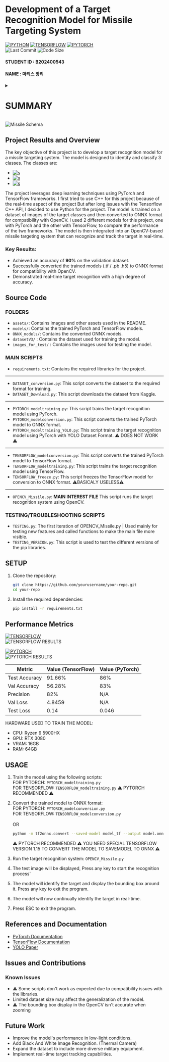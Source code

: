 # Development of a Target Recognition Model for Missile Targeting System
<a href='https://github.com/shivamkapasia0' target="_blank"><img alt='PYTHON' src='https://img.shields.io/badge/3.12-100000?style=for-the-badge&logo=PYTHON&logoColor=white&labelColor=3950FF&color=3950FF'/></a>
<a href='https://github.com/shivamkapasia0' target="_blank"><img alt='TENSORFLOW' src='https://img.shields.io/badge/TENSORFLOW-100000?style=for-the-badge&logo=TENSORFLOW&logoColor=white&labelColor=black&color=black'/></a>
<a href='https://github.com/shivamkapasia0' target="_blank"><img alt='PYTORCH' src='https://img.shields.io/badge/PYTORCH-100000?style=for-the-badge&logo=PYTORCH&logoColor=white&labelColor=black&color=black'/></a>
<br>
![Last Commit](https://img.shields.io/github/last-commit/Lasbonbe/KNU_TERM_PROJECT)
![Code Size](https://img.shields.io/github/languages/code-size/Lasbonbe/KNU_TERM_PROJECT)
#### STUDENT ID : B202400543
#### NAME : 마티스 앙리 



<details>
<summary>

# **SUMMARY**

</summary>

- [Project Results and Overview](#project-results-and-overview)
- [Source Code](#source-code)
- [Performance Metrics](#performance-metrics)
- [Usage](#USAGE)
- [References and Documentation](#references-and-documentation)
- [Issues and Contributions](#issues-and-contributions)
- [Future Work](#future-work)

</details>


![Missile Schema](assets/missileschema.png)

## Project Results and Overview
The key objective of this project is to develop a target recognition model for a missile targeting system. The model is designed to identify and classify 3 classes. 
The classes are:
- <a href='https://github.com/shivamkapasia0' target="_blank"><img alt='s' src='https://img.shields.io/badge/TANK-100000?style=for-the-badge&logo=s&logoColor=white&labelColor=FF0000&color=FF0000'/></a>
- <a href='https://github.com/shivamkapasia0' target="_blank"><img alt='s' src='https://img.shields.io/badge/SPAA (Self Propeled Anti Aircraft Vehicule)-100000?style=for-the-badge&logo=s&logoColor=white&labelColor=DE0CFF&color=DE0CFF'/></a> 
- <a href='https://github.com/shivamkapasia0' target="_blank"><img alt='s' src='https://img.shields.io/badge/MILITARY_VEHICULE (Other Type of military vehicule)-100000?style=for-the-badge&logo=s&logoColor=white&labelColor=FFAC0F&color=FFAC0F'/></a>

The project leverages deep learning techniques using PyTorch and TensorFlow frameworks.
I first tried to use C++ for this project because of the real-time aspect of the project
But after long issues with the Tensorflow C++ API, I decided to use Python for the project.
The model is trained on a dataset of images of the target classes and then converted to ONNX format for compatibility with OpenCV.
I used 2 different models for this project, one with PyTorch and the other with TensorFlow, to compare the performance of the two frameworks.
The model is then integrated into an OpenCV-based missile targeting system that can recognize and track the target in real-time.


### Key Results:
- Achieved an accuracy of **90%** on the validation dataset.
- Successfully converted the trained models (.tf / .pb .h5) to ONNX format for compatibility with OpenCV.
- Demonstrated real-time target recognition with a high degree of accuracy.

## Source Code

### FOLDERS

- `assets/`: Contains images and other assets used in the README.
- `models/`: Contains the trained PyTorch and TensorFlow models.
- `ONNX_models/`: Contains the converted ONNX models.
- `datasetV3/` : Contains the dataset used for training the model.
- `images_for_test/` : Contains the images used for testing the model.

### MAIN SCRIPTS
- `requirements.txt`: Contains the required libraries for the project.
----
- `DATASET_conversion.py`: This script converts the dataset to the required format for training.
- `DATASET_Download.py`: This script downloads the dataset from Kaggle.
----
- `PYTORCH_modeltraining.py`: This script trains the target recognition model using PyTorch.
- `PYTORCH_modelconversion.py`: This script converts the trained PyTorch model to ONNX format.
- `PYTORCH_modeltraining_YOLO.py`: This script trains the target recognition model using PyTorch with YOLO Dataset Format. ⚠️ DOES NOT WORK ⚠️
----
- `TENSORFLOW_modelconversion.py`: This script converts the trained PyTorch model to TensorFlow format.
- `TENSORFLOW_modeltraining.py`: This script trains the target recognition model using TensorFlow.
- `TENSORFLOW_freeze.py`: This script freezes the TensorFlow model for conversion to ONNX format. ⚠️BASICALY USELESS⚠️
----
- `OPENCV_Missile.py`: **MAIN INTEREST FILE** This script runs the target recognition system using OpenCV.

### TESTING/TROUBLESHOOTING SCRIPTS
- `TESTING.py`: The first iteration of OPENCV_Missile.py | Used mainly for testing new features and called functions to make the main file more visible.
- `TESTING_VERSION.py`: This script is used to test the different versions of the pip libraries.


## SETUP
1. Clone the repository:
    ```sh
    git clone https://github.com/yourusername/your-repo.git
    cd your-repo
    ```

2. Install the required dependencies:
    ```sh
    pip install -r requirements.txt
    ```
   

## Performance Metrics
<a href='https://github.com/shivamkapasia0' target="_blank"><img alt='TENSORFLOW' src='https://img.shields.io/badge/TENSORFLOW-100000?style=for-the-badge&logo=TENSORFLOW&logoColor=white&labelColor=black&color=black'/></a>
<br>
![TENSORFLOW RESULTS](assets/tensor.gif)

<a href='https://github.com/shivamkapasia0' target="_blank"><img alt='PYTORCH' src='https://img.shields.io/badge/PYTORCH-100000?style=for-the-badge&logo=PYTORCH&logoColor=white&labelColor=black&color=black'/></a>
<br>
![PYTORCH RESULTS](assets/pytorch.png)

| Metric        | Value (TensorFlow) | Value (PyTorch) |
|---------------|--------------------|-----------------|
| Test Accuracy | 91.66%             | 86%             |
| Val Accuracy  | 56.28%             | 83%             |
| Precision     | 82%                | N/A             |
| Val Loss      | 4.8459             | N/A             |
| Test Loss     | 0.14               | 0.046           |

HARDWARE USED TO TRAIN THE MODEL:
- CPU: Ryzen 9 5900HX
- GPU: RTX 3080
- VRAM: 16GB
- RAM: 64GB


## USAGE
1. Train the model using the following scripts:
    <br>
    FOR PYTORCH: `PYTORCH_modeltraining.py`
    <br>
    FOR TENSORFLOW: `TENSORFLOW_modeltraining.py`
   ⚠️ PYTORCH RECOMMENDED ⚠️


2. Convert the trained model to ONNX format:
   <br>
   FOR PYTORCH: `PYTORCH_modelconversion.py`
   <br>
   FOR TENSORFLOW: `TENSORFLOW_modelconversion.py`  
   <br> OR
    ```sh
    python -m tf2onnx.convert --saved-model model_tf --output model.onnx
    ```
   ⚠️ PYTORCH RECOMMENDED ⚠️ 
   YOU NEED SPECIAL TENSORFLOW VERSION 1.15 TO CONVERT THE MODEL TO SAVEMODEL TO ONNX ⚠️
   <br>


3. Run the target recognition system: `OPENCV_Missile.py`

   
4. The test image will be displayed, Press any key to start the recognition process'
5. The model will identify the target and display the bounding box around it. Press any key to exit the program.
6. The model will now continually identify the target in real-time.
7. Press ESC to exit the program.

## References and Documentation
- [PyTorch Documentation](https://pytorch.org/docs/stable/index.html)
- [TensorFlow Documentation](https://www.tensorflow.org/guide)
- [YOLO Paper](https://arxiv.org/abs/1506.02640)

## Issues and Contributions
### Known Issues
- ⚠️ Some scripts don't work as expected due to compatibility issues with the libraries.
- Limited dataset size may affect the generalization of the model.
- ⚠️ The bounding box display in the OpenCV isn't accurate when zooming


## Future Work
- Improve the model's performance in low-light conditions.
- Add Black And White Image Recognition. (Thermal Camera)
- Expand the dataset to include more diverse military equipment.
- Implement real-time target tracking capabilities.

